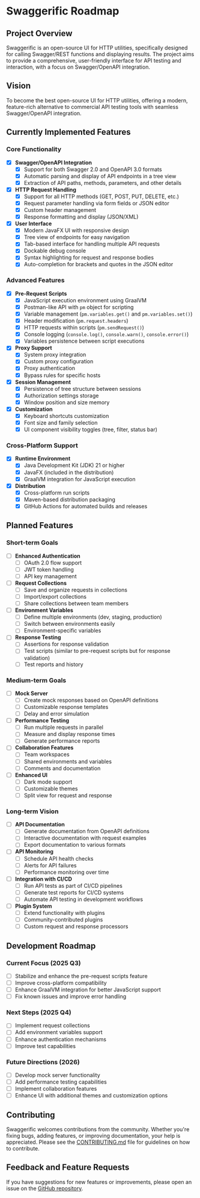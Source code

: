 # Swaggerific Roadmap

## Project Overview

Swaggerific is an open-source UI for HTTP utilities, specifically designed for calling Swagger/REST functions and displaying results. The project aims to provide a comprehensive, user-friendly interface for API testing and interaction, with a focus on Swagger/OpenAPI integration.

## Vision

To become the best open-source UI for HTTP utilities, offering a modern, feature-rich alternative to commercial API testing tools with seamless Swagger/OpenAPI integration.

## Currently Implemented Features

### Core Functionality

- [x] **Swagger/OpenAPI Integration**
  - [x] Support for both Swagger 2.0 and OpenAPI 3.0 formats
  - [x] Automatic parsing and display of API endpoints in a tree view
  - [x] Extraction of API paths, methods, parameters, and other details

- [x] **HTTP Request Handling**
  - [x] Support for all HTTP methods (GET, POST, PUT, DELETE, etc.)
  - [x] Request parameter handling via form fields or JSON editor
  - [x] Custom header management
  - [x] Response formatting and display (JSON/XML)

- [x] **User Interface**
  - [x] Modern JavaFX UI with responsive design
  - [x] Tree view of endpoints for easy navigation
  - [x] Tab-based interface for handling multiple API requests
  - [x] Dockable debug console
  - [x] Syntax highlighting for request and response bodies
  - [x] Auto-completion for brackets and quotes in the JSON editor

### Advanced Features

- [x] **Pre-Request Scripts**
  - [x] JavaScript execution environment using GraalVM
  - [x] Postman-like API with `pm` object for scripting
  - [x] Variable management (`pm.variables.get()` and `pm.variables.set()`)
  - [x] Header modification (`pm.request.headers`)
  - [x] HTTP requests within scripts (`pm.sendRequest()`)
  - [x] Console logging (`console.log()`, `console.warn()`, `console.error()`)
  - [x] Variables persistence between script executions

- [x] **Proxy Support**
  - [x] System proxy integration
  - [x] Custom proxy configuration
  - [x] Proxy authentication
  - [x] Bypass rules for specific hosts

- [x] **Session Management**
  - [x] Persistence of tree structure between sessions
  - [x] Authorization settings storage
  - [x] Window position and size memory

- [x] **Customization**
  - [x] Keyboard shortcuts customization
  - [x] Font size and family selection
  - [x] UI component visibility toggles (tree, filter, status bar)

### Cross-Platform Support

- [x] **Runtime Environment**
  - [x] Java Development Kit (JDK) 21 or higher
  - [x] JavaFX (included in the distribution)
  - [x] GraalVM integration for JavaScript execution

- [x] **Distribution**
  - [x] Cross-platform run scripts
  - [x] Maven-based distribution packaging
  - [x] GitHub Actions for automated builds and releases

## Planned Features

### Short-term Goals

- [ ] **Enhanced Authentication**
  - [ ] OAuth 2.0 flow support
  - [ ] JWT token handling
  - [ ] API key management

- [ ] **Request Collections**
  - [ ] Save and organize requests in collections
  - [ ] Import/export collections
  - [ ] Share collections between team members

- [ ] **Environment Variables**
  - [ ] Define multiple environments (dev, staging, production)
  - [ ] Switch between environments easily
  - [ ] Environment-specific variables

- [ ] **Response Testing**
  - [ ] Assertions for response validation
  - [ ] Test scripts (similar to pre-request scripts but for response validation)
  - [ ] Test reports and history

### Medium-term Goals

- [ ] **Mock Server**
  - [ ] Create mock responses based on OpenAPI definitions
  - [ ] Customizable response templates
  - [ ] Delay and error simulation

- [ ] **Performance Testing**
  - [ ] Run multiple requests in parallel
  - [ ] Measure and display response times
  - [ ] Generate performance reports

- [ ] **Collaboration Features**
  - [ ] Team workspaces
  - [ ] Shared environments and variables
  - [ ] Comments and documentation

- [ ] **Enhanced UI**
  - [ ] Dark mode support
  - [ ] Customizable themes
  - [ ] Split view for request and response

### Long-term Vision

- [ ] **API Documentation**
  - [ ] Generate documentation from OpenAPI definitions
  - [ ] Interactive documentation with request examples
  - [ ] Export documentation to various formats

- [ ] **API Monitoring**
  - [ ] Schedule API health checks
  - [ ] Alerts for API failures
  - [ ] Performance monitoring over time

- [ ] **Integration with CI/CD**
  - [ ] Run API tests as part of CI/CD pipelines
  - [ ] Generate test reports for CI/CD systems
  - [ ] Automate API testing in development workflows

- [ ] **Plugin System**
  - [ ] Extend functionality with plugins
  - [ ] Community-contributed plugins
  - [ ] Custom request and response processors

## Development Roadmap

### Current Focus (2025 Q3)

- [ ] Stabilize and enhance the pre-request scripts feature
- [ ] Improve cross-platform compatibility
- [ ] Enhance GraalVM integration for better JavaScript support
- [ ] Fix known issues and improve error handling

### Next Steps (2025 Q4)

- [ ] Implement request collections
- [ ] Add environment variables support
- [ ] Enhance authentication mechanisms
- [ ] Improve test capabilities

### Future Directions (2026)

- [ ] Develop mock server functionality
- [ ] Add performance testing capabilities
- [ ] Implement collaboration features
- [ ] Enhance UI with additional themes and customization options

## Contributing

Swaggerific welcomes contributions from the community. Whether you're fixing bugs, adding features, or improving documentation, your help is appreciated. Please see the [CONTRIBUTING.md](CONTRIBUTING.md) file for guidelines on how to contribute.

## Feedback and Feature Requests

If you have suggestions for new features or improvements, please open an issue on the [GitHub repository](https://github.com/ozkanpakdil/swaggerific/issues/new/choose).